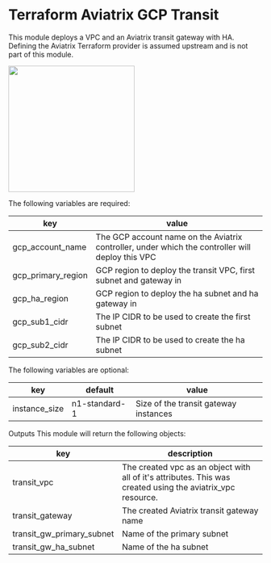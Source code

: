 # Terraform Aviatrix GCP Transit

This module deploys a VPC and an Aviatrix transit gateway with HA. Defining the Aviatrix Terraform provider is assumed upstream and is not part of this module.

<img src="https://gitlab.com/tmavx-tf-engineering/terraform-aviatrix-gcp-transit/-/tree/master/images/transit-vpc-gcp.png"  height="250">

The following variables are required:

key | value
--- | ---
gcp_account_name | The GCP account name on the Aviatrix controller, under which the controller will deploy this VPC
gcp_primary_region | GCP region to deploy the transit VPC, first subnet and gateway in
gcp_ha_region | GCP region to deploy the ha subnet and ha gateway in
gcp_sub1_cidr | The IP CIDR to be used to create the first subnet
gcp_sub2_cidr | The IP CIDR to be used to create the ha subnet


The following variables are optional:

key | default | value
--- | --- | ---
instance_size | n1-standard-1 | Size of the transit gateway instances
 

Outputs
This module will return the following objects:

key | description
--- | ---
transit_vpc | The created vpc as an object with all of it's attributes. This was created using the aviatrix_vpc resource.
transit_gateway | The created Aviatrix transit gateway name
transit_gw_primary_subnet | Name of the primary subnet
transit_gw_ha_subnet | Name of the ha subnet
